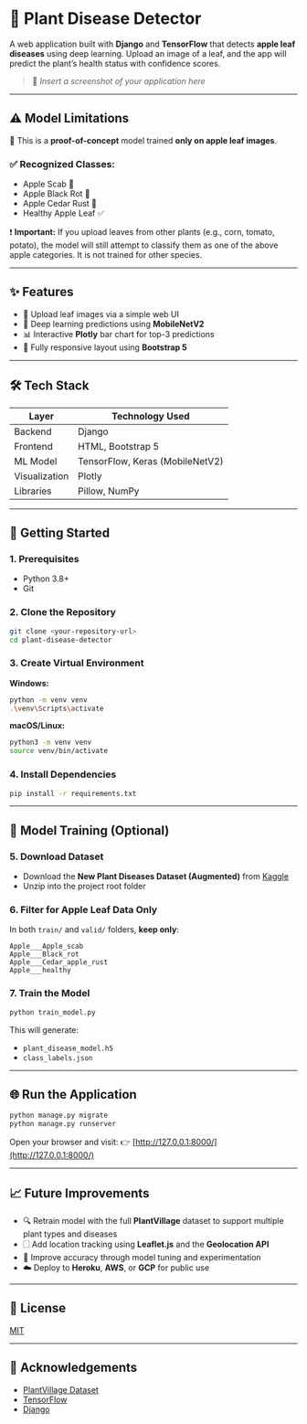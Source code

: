 # 🌿 Plant Disease Detector

A web application built with **Django** and **TensorFlow** that detects **apple leaf diseases** using deep learning. Upload an image of a leaf, and the app will predict the plant’s health status with confidence scores.

> 📸 *Insert a screenshot of your application here*

---

## ⚠️ Model Limitations

🚧 This is a **proof-of-concept** model trained **only on apple leaf images**.

### ✅ Recognized Classes:

* Apple Scab 🍏
* Apple Black Rot 🍎
* Apple Cedar Rust 🌲
* Healthy Apple Leaf ✅

❗ **Important:** If you upload leaves from other plants (e.g., corn, tomato, potato), the model will still attempt to classify them as one of the above apple categories. It is not trained for other species.

---

## ✨ Features

* 📄 Upload leaf images via a simple web UI
* 🤖 Deep learning predictions using **MobileNetV2**
* 📊 Interactive **Plotly** bar chart for top-3 predictions
* 📱 Fully responsive layout using **Bootstrap 5**

---

## 🛠️ Tech Stack

| Layer         | Technology Used                 |
| ------------- | ------------------------------- |
| Backend       | Django                          |
| Frontend      | HTML, Bootstrap 5               |
| ML Model      | TensorFlow, Keras (MobileNetV2) |
| Visualization | Plotly                          |
| Libraries     | Pillow, NumPy                   |

---

## 🚀 Getting Started

### 1. Prerequisites

* Python 3.8+
* Git

### 2. Clone the Repository

```bash
git clone <your-repository-url>
cd plant-disease-detector
```

### 3. Create Virtual Environment

**Windows:**

```bash
python -m venv venv
.\venv\Scripts\activate
```

**macOS/Linux:**

```bash
python3 -m venv venv
source venv/bin/activate
```

### 4. Install Dependencies

```bash
pip install -r requirements.txt
```

---

## 🧪 Model Training (Optional)

### 5. Download Dataset

* Download the **New Plant Diseases Dataset (Augmented)** from [Kaggle](https://www.kaggle.com/datasets/vipoooool/new-plant-diseases-dataset)
* Unzip into the project root folder

### 6. Filter for Apple Leaf Data Only

In both `train/` and `valid/` folders, **keep only**:

```
Apple___Apple_scab
Apple___Black_rot
Apple___Cedar_apple_rust
Apple___healthy
```

### 7. Train the Model

```bash
python train_model.py
```

This will generate:

* `plant_disease_model.h5`
* `class_labels.json`

---

## 🌐 Run the Application

```bash
python manage.py migrate
python manage.py runserver
```

Open your browser and visit:
👉 [http://127.0.0.1:8000/](http://127.0.0.1:8000/)

---

## 📈 Future Improvements

* 🔍 Retrain model with the full **PlantVillage** dataset to support multiple plant types and diseases
* 🗌️ Add location tracking using **Leaflet.js** and the **Geolocation API**
* 🎯 Improve accuracy through model tuning and experimentation
* ☁️ Deploy to **Heroku**, **AWS**, or **GCP** for public use

---

## 📄 License

[MIT](LICENSE)

---

## 🙌 Acknowledgements

* [PlantVillage Dataset](https://www.kaggle.com/datasets/vipoooool/new-plant-diseases-dataset)
* [TensorFlow](https://www.tensorflow.org/)
* [Django](https://www.djangoproject.com/)
